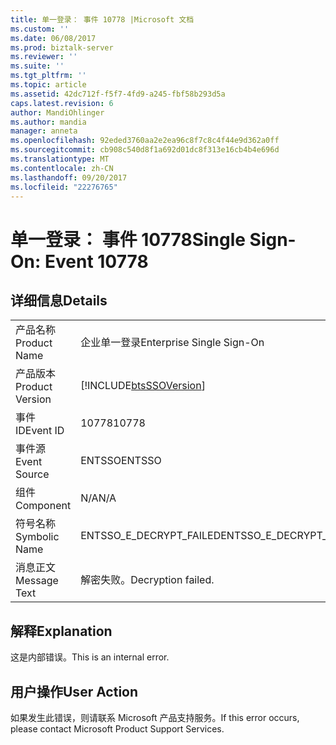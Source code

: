 ```yaml
---
title: 单一登录： 事件 10778 |Microsoft 文档
ms.custom: ''
ms.date: 06/08/2017
ms.prod: biztalk-server
ms.reviewer: ''
ms.suite: ''
ms.tgt_pltfrm: ''
ms.topic: article
ms.assetid: 42dc712f-f5f7-4fd9-a245-fbf58b293d5a
caps.latest.revision: 6
author: MandiOhlinger
ms.author: mandia
manager: anneta
ms.openlocfilehash: 92eded3760aa2e2ea96c8f7c8c4f44e9d362a0ff
ms.sourcegitcommit: cb908c540d8f1a692d01dc8f313e16cb4b4e696d
ms.translationtype: MT
ms.contentlocale: zh-CN
ms.lasthandoff: 09/20/2017
ms.locfileid: "22276765"
---
```

# <a name="single-sign-on-event-10778"></a><span data-ttu-id="a2d74-102">单一登录： 事件 10778</span><span class="sxs-lookup"><span data-stu-id="a2d74-102">Single Sign-On: Event 10778</span></span>
## <a name="details"></a><span data-ttu-id="a2d74-103">详细信息</span><span class="sxs-lookup"><span data-stu-id="a2d74-103">Details</span></span>  
  
|||  
|-|-|  
|<span data-ttu-id="a2d74-104">产品名称</span><span class="sxs-lookup"><span data-stu-id="a2d74-104">Product Name</span></span>|<span data-ttu-id="a2d74-105">企业单一登录</span><span class="sxs-lookup"><span data-stu-id="a2d74-105">Enterprise Single Sign-On</span></span>|  
|<span data-ttu-id="a2d74-106">产品版本</span><span class="sxs-lookup"><span data-stu-id="a2d74-106">Product Version</span></span>|[!INCLUDE[btsSSOVersion](../includes/btsssoversion-md.md)]|  
|<span data-ttu-id="a2d74-107">事件 ID</span><span class="sxs-lookup"><span data-stu-id="a2d74-107">Event ID</span></span>|<span data-ttu-id="a2d74-108">10778</span><span class="sxs-lookup"><span data-stu-id="a2d74-108">10778</span></span>|  
|<span data-ttu-id="a2d74-109">事件源</span><span class="sxs-lookup"><span data-stu-id="a2d74-109">Event Source</span></span>|<span data-ttu-id="a2d74-110">ENTSSO</span><span class="sxs-lookup"><span data-stu-id="a2d74-110">ENTSSO</span></span>|  
|<span data-ttu-id="a2d74-111">组件</span><span class="sxs-lookup"><span data-stu-id="a2d74-111">Component</span></span>|<span data-ttu-id="a2d74-112">N/A</span><span class="sxs-lookup"><span data-stu-id="a2d74-112">N/A</span></span>|  
|<span data-ttu-id="a2d74-113">符号名称</span><span class="sxs-lookup"><span data-stu-id="a2d74-113">Symbolic Name</span></span>|<span data-ttu-id="a2d74-114">ENTSSO_E_DECRYPT_FAILED</span><span class="sxs-lookup"><span data-stu-id="a2d74-114">ENTSSO_E_DECRYPT_FAILED</span></span>|  
|<span data-ttu-id="a2d74-115">消息正文</span><span class="sxs-lookup"><span data-stu-id="a2d74-115">Message Text</span></span>|<span data-ttu-id="a2d74-116">解密失败。</span><span class="sxs-lookup"><span data-stu-id="a2d74-116">Decryption failed.</span></span>|  
  
## <a name="explanation"></a><span data-ttu-id="a2d74-117">解释</span><span class="sxs-lookup"><span data-stu-id="a2d74-117">Explanation</span></span>  
 <span data-ttu-id="a2d74-118">这是内部错误。</span><span class="sxs-lookup"><span data-stu-id="a2d74-118">This is an internal error.</span></span>  
  
## <a name="user-action"></a><span data-ttu-id="a2d74-119">用户操作</span><span class="sxs-lookup"><span data-stu-id="a2d74-119">User Action</span></span>  
 <span data-ttu-id="a2d74-120">如果发生此错误，则请联系 Microsoft 产品支持服务。</span><span class="sxs-lookup"><span data-stu-id="a2d74-120">If this error occurs, please contact Microsoft Product Support Services.</span></span>